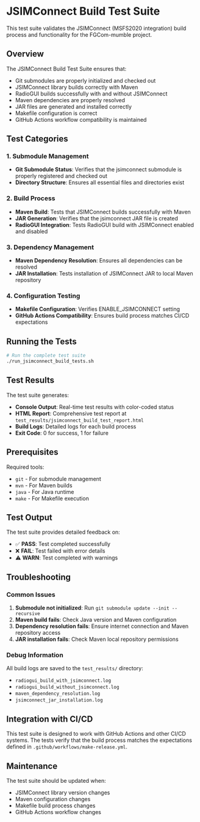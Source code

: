 # JSIMConnect Build Test Suite

This test suite validates the JSIMConnect (MSFS2020 integration) build process and functionality for the FGCom-mumble project.

## Overview

The JSIMConnect Build Test Suite ensures that:
- Git submodules are properly initialized and checked out
- JSIMConnect library builds correctly with Maven
- RadioGUI builds successfully with and without JSIMConnect
- Maven dependencies are properly resolved
- JAR files are generated and installed correctly
- Makefile configuration is correct
- GitHub Actions workflow compatibility is maintained

## Test Categories

### 1. Submodule Management
- **Git Submodule Status**: Verifies that the jsimconnect submodule is properly registered and checked out
- **Directory Structure**: Ensures all essential files and directories exist

### 2. Build Process
- **Maven Build**: Tests that JSIMConnect builds successfully with Maven
- **JAR Generation**: Verifies that the jsimconnect JAR file is created
- **RadioGUI Integration**: Tests RadioGUI build with JSIMConnect enabled and disabled

### 3. Dependency Management
- **Maven Dependency Resolution**: Ensures all dependencies can be resolved
- **JAR Installation**: Tests installation of JSIMConnect JAR to local Maven repository

### 4. Configuration Testing
- **Makefile Configuration**: Verifies ENABLE_JSIMCONNECT setting
- **GitHub Actions Compatibility**: Ensures build process matches CI/CD expectations

## Running the Tests

```bash
# Run the complete test suite
./run_jsimconnect_build_tests.sh
```

## Test Results

The test suite generates:
- **Console Output**: Real-time test results with color-coded status
- **HTML Report**: Comprehensive test report at `test_results/jsimconnect_build_test_report.html`
- **Build Logs**: Detailed logs for each build process
- **Exit Code**: 0 for success, 1 for failure

## Prerequisites

Required tools:
- `git` - For submodule management
- `mvn` - For Maven builds
- `java` - For Java runtime
- `make` - For Makefile execution

## Test Output

The test suite provides detailed feedback on:
- ✅ **PASS**: Test completed successfully
- ❌ **FAIL**: Test failed with error details
- ⚠️ **WARN**: Test completed with warnings

## Troubleshooting

### Common Issues

1. **Submodule not initialized**: Run `git submodule update --init --recursive`
2. **Maven build fails**: Check Java version and Maven configuration
3. **Dependency resolution fails**: Ensure internet connection and Maven repository access
4. **JAR installation fails**: Check Maven local repository permissions

### Debug Information

All build logs are saved to the `test_results/` directory:
- `radiogui_build_with_jsimconnect.log`
- `radiogui_build_without_jsimconnect.log`
- `maven_dependency_resolution.log`
- `jsimconnect_jar_installation.log`

## Integration with CI/CD

This test suite is designed to work with GitHub Actions and other CI/CD systems. The tests verify that the build process matches the expectations defined in `.github/workflows/make-release.yml`.

## Maintenance

The test suite should be updated when:
- JSIMConnect library version changes
- Maven configuration changes
- Makefile build process changes
- GitHub Actions workflow changes
